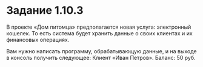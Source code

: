 # Задание 1.10.3
В  проекте «Дом питомца» предполагается новая услуга: электронный кошелек. То есть система будет хранить данные о своих клиентах и их финансовых операциях. 

Вам нужно написать программу, обрабатывающую данные, и на выходе в консоль получить следующее: Клиент «Иван Петров». Баланс: 50 руб.
